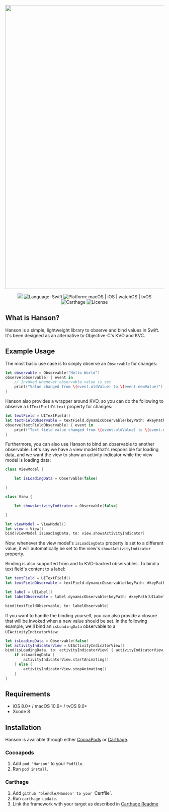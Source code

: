 <p align="center">
    <img width="900px" src="https://cloud.githubusercontent.com/assets/8394738/22552794/a4489eb6-e95a-11e6-90bf-37b7ccbf3fab.png">
</p>

<p align="center">
	<img src="https://travis-ci.org/blendle/Hanson.svg?style=flat)]" />
	<img src="https://img.shields.io/badge/language-swift-orange.svg"
         alt="Language: Swift" />
    <img src="https://img.shields.io/badge/platform-macos%20%7C%20ios%20%7C%20watchos%20%7C%20tvos-lightgrey.svg"
         alt="Platform: macOS | iOS | watchOS | tvOS" />
    <img src="https://img.shields.io/badge/Carthage-compatible-4BC51D.svg?style=flat"
         alt="Carthage" />
    <img src="https://img.shields.io/badge/license-ISC-000000.svg"
         alt="License" />
</p>

## What is Hanson?

Hanson is a simple, lightweight library to observe and bind values in Swift. It's been designed as an alternative to Objective-C's KVO and KVC.

## Example Usage

The most basic use case is to simply observe an `Observable` for changes:
```swift
let observable = Observable("Hello World")
observe(observable) { event in
    // Invoked whenever observable.value is set.
    print("Value changed from \(event.oldValue) to \(event.newValue)")
}
```

Hanson also provides a wrapper around KVO, so you can do the following to observe a `UITextField`'s `text` property for changes:
```swift
let textField = UITextField()
let textFieldObservable = textField.dynamicObservable(keyPath: #keyPath(UITextField.text), type: String.self)
observe(textFieldObservable) { event in
    print("Text field value changed from \(event.oldValue) to \(event.newValue)")
}
```

Furthermore, you can also use Hanson to bind an observable to another observable. Let's say we have a view model that's responsible for loading data, and we want the view to show an activity indicator while the view model is loading data:
```swift
class ViewModel {

    let isLoadingData = Observable(false)

}

class View {

    let showsActivityIndicator = Observable(false)

}

let viewModel = ViewModel()
let view = View()
bind(viewModel.isLoadingData, to: view.showsActivityIndicator)
```

Now, whenever the view model's `isLoadingData` property is set to a different value, it will automatically be set to the view's `showsActivityIndicator` property.

Binding is also supported from and to KVO-backed observables. To bind a text field's content to a label:
```swift
let textField = UITextField()
let textFieldObservable = textField.dynamicObservable(keyPath: #keyPath(UITextField.text), type: String.self)

let label = UILabel()
let labelObservable = label.dynamicObservable(keyPath: #keyPath(UILabel.text), type: String.self)

bind(textFieldObservable, to: labelObservable)
```

If you want to handle the binding yourself, you can also provide a closure that will be invoked when a new value should be set. In the following example, we'll bind an `isLoadingData` observable to a `UIActivityIndicatorView`:
```swift
let isLoadingData = Observable(false)
let activityIndicatorView = UIActivityIndicatorView()
bind(isLoadingData, to: activityIndicatorView) { activityIndicatorView, isLoadingData in
    if isLoadingData {
        activityIndicatorView.startAnimating()
    } else {
        activityIndicatorView.stopAnimating()
    }
}
```

## Requirements

* iOS 8.0+ / macOS 10.9+ / tvOS 9.0+
* Xcode 8

## Installation

Hanson is available through either [CocoaPods](http://cocoapods.org) or [Carthage](https://github.com/Carthage/Carthage).

### Cocoapods

1. Add `pod 'Hanson'` to your `Podfile`.
2. Run `pod install`.

### Carthage

1. Add `github 'blendle/Hanson' to your `Cartfile`.
2. Run `carthage update`.
3. Link the framework with your target as described in [Carthage Readme](https://github.com/Carthage/Carthage#adding-frameworks-to-an-application)
